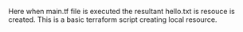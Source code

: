 Here when main.tf file is executed the resultant hello.txt is resouce is created.
This is a basic terraform script creating local resource.
